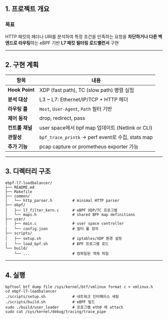 ## 1. 프로젝트 개요

### 목표

HTTP 패킷의 헤더나 URI를 분석하여 특정 조건을 만족하는 요청을 **차단하거나 다른 백엔드로 라우팅**하는 eBPF 기반 **L7 패킷 필터링 로드밸런서** 구현

---

## 2. 구현 계획

| 항목             | 내용                                             |
| -------------- | ---------------------------------------------- |
| **Hook Point** | XDP (fast path), TC (slow path) 병렬 실험          |
| **분석 대상**      | L3 \~ L7: Ethernet/IP/TCP + HTTP 헤더            |
| **라우팅 룰**      | `Host`, `User-Agent`, `Path` 필터 기반             |
| **제어 동작**      | drop, redirect, pass                           |
| **컨트롤 채널**     | user space에서 bpf map 업데이트 (Netlink or CLI)     |
| **관찰성**        | `bpf_trace_printk` → perf event로 수집, stats map |
| **추가 기능**      | pcap capture or prometheus exporter 가능         |

---

## 3. 디렉터리 구조

```
ebpf-l7-loadbalancer/
├── README.md
├── Makefile
├── common/
│   └── http_parser.h         # minimal HTTP parser
├── ebpf/
│   ├── l7_filter_kern.c      # eBPF XDP/TC 프로그램
│   └── maps.h                # shared BPF map definitions
├── user/
│   ├── main.c                # user space controller
│   └── config.json           # 필터 룰 정의
├── scripts/
│   ├── setup.sh              # iptables/XDP 환경 설정
│   └── load_bpf.sh           # BPF 프로그램 로드
└── build/
    └── ...                   # 컴파일된 객체 파일
```

---

## 4. 실행
```
bpftool btf dump file /sys/kernel/btf/vmlinux format c > vmlinux.h
cd ebpf-l7-loadbalancer
./scripts/setup.sh            # 네트워크 인터페이스 세팅
./scripts/build.sh            # eBPF 빌드
sudo ./build/user_loader      # 프로그램 eth0 에 attach
sudo cat /sys/kernel/debug/tracing/trace_pipe
```
